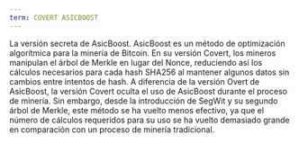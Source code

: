 ```yaml
---
term: COVERT ASICBOOST
---
```


La versión secreta de AsicBoost. AsicBoost es un método de optimización algorítmica para la minería de Bitcoin. En su versión Covert, los mineros manipulan el árbol de Merkle en lugar del Nonce, reduciendo así los cálculos necesarios para cada hash SHA256 al mantener algunos datos sin cambios entre intentos de hash. A diferencia de la versión Overt de AsicBoost, la versión Covert oculta el uso de AsicBoost durante el proceso de minería. Sin embargo, desde la introducción de SegWit y su segundo árbol de Merkle, este método se ha vuelto menos efectivo, ya que el número de cálculos requeridos para su uso se ha vuelto demasiado grande en comparación con un proceso de minería tradicional.